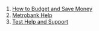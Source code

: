 1. [How to Budget and Save Money](#how-to-budget-and-save-money)
2. [Metrobank Help](#metrobank-help)
3. [Test Help and Support](#test-help-and-support)
